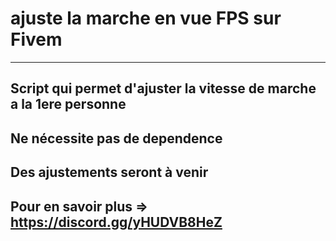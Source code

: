 # ajuste la marche en vue FPS sur Fivem
-----------------------------------------------------
Script qui permet d'ajuster la vitesse de marche a la 1ere personne
-----------------------------------------------------
Ne nécessite pas de dependence
-----------------------------------------------------
Des ajustements seront à venir
-----------------------------------------------------
Pour en savoir plus => https://discord.gg/yHUDVB8HeZ
-----------------------------------------------------
